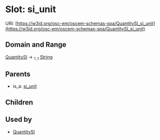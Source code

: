 
# Slot: si_unit



URI: [https://w3id.org/osc-em/oscem-schemas-spa/QuantitySI_si_unit](https://w3id.org/osc-em/oscem-schemas-spa/QuantitySI_si_unit)


## Domain and Range

[QuantitySI](QuantitySI.md) &#8594;  <sub>1..1</sub> [String](types/String.md)

## Parents

 *  is_a: [si_unit](si_unit.md)

## Children


## Used by

 * [QuantitySI](QuantitySI.md)
